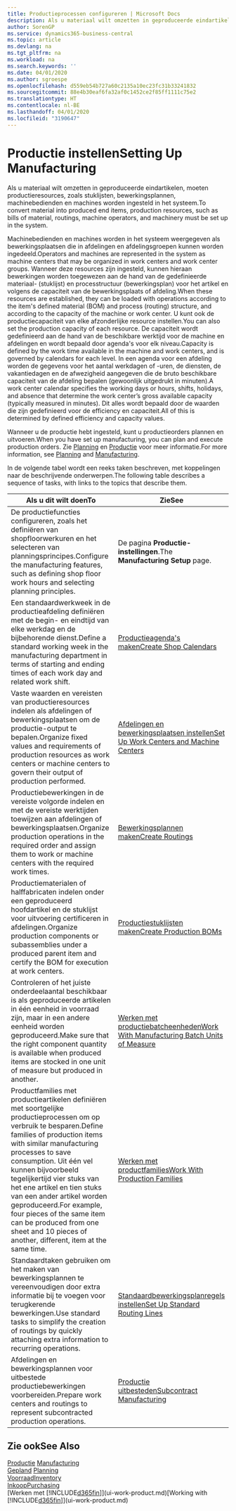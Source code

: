 ```yaml
---
title: Productieprocessen configureren | Microsoft Docs
description: Als u materiaal wilt omzetten in geproduceerde eindartikelen, moeten productieresources, zoals stuklijsten, bewerkingsplannen, machinebedienden en machines worden ingesteld in het systeem.
author: SorenGP
ms.service: dynamics365-business-central
ms.topic: article
ms.devlang: na
ms.tgt_pltfrm: na
ms.workload: na
ms.search.keywords: ''
ms.date: 04/01/2020
ms.author: sgroespe
ms.openlocfilehash: d559eb54b727a60c2135a10ec23fc31b33241832
ms.sourcegitcommit: 88e4b30eaf6fa32af0c1452ce2f85ff1111c75e2
ms.translationtype: HT
ms.contentlocale: nl-BE
ms.lasthandoff: 04/01/2020
ms.locfileid: "3190647"
---
```

# <a name="setting-up-manufacturing"></a><span data-ttu-id="11783-103">Productie instellen</span><span class="sxs-lookup"><span data-stu-id="11783-103">Setting Up Manufacturing</span></span>
<span data-ttu-id="11783-104">Als u materiaal wilt omzetten in geproduceerde eindartikelen, moeten productieresources, zoals stuklijsten, bewerkingsplannen, machinebedienden en machines worden ingesteld in het systeem.</span><span class="sxs-lookup"><span data-stu-id="11783-104">To convert material into produced end items, production resources, such as bills of material, routings, machine operators, and machinery must be set up in the system.</span></span>

<span data-ttu-id="11783-105">Machinebedienden en machines worden in het systeem weergegeven als bewerkingsplaatsen die in afdelingen en afdelingsgroepen kunnen worden ingedeeld.</span><span class="sxs-lookup"><span data-stu-id="11783-105">Operators and machines are represented in the system as machine centers that may be organized in work centers and work center groups.</span></span> <span data-ttu-id="11783-106">Wanneer deze resources zijn ingesteld, kunnen hieraan bewerkingen worden toegewezen aan de hand van de gedefinieerde materiaal- (stuklijst) en processtructuur (bewerkingsplan) voor het artikel en volgens de capaciteit van de bewerkingsplaats of afdeling.</span><span class="sxs-lookup"><span data-stu-id="11783-106">When these resources are established, they can be loaded with operations according to the item's defined material (BOM) and process (routing) structure, and according to the capacity of the machine or work center.</span></span> <span data-ttu-id="11783-107">U kunt ook de productiecapaciteit van elke afzonderlijke resource instellen.</span><span class="sxs-lookup"><span data-stu-id="11783-107">You can also set the production capacity of each resource.</span></span> <span data-ttu-id="11783-108">De capaciteit wordt gedefinieerd aan de hand van de beschikbare werktijd voor de machine en afdelingen en wordt bepaald door agenda's voor elk niveau.</span><span class="sxs-lookup"><span data-stu-id="11783-108">Capacity is defined by the work time available in the machine and work centers, and is governed by calendars for each level.</span></span> <span data-ttu-id="11783-109">In een agenda voor een afdeling worden de gegevens voor het aantal werkdagen of -uren, de diensten, de vakantiedagen en de afwezigheid aangegeven die de bruto beschikbare capaciteit van de afdeling bepalen (gewoonlijk uitgedrukt in minuten).</span><span class="sxs-lookup"><span data-stu-id="11783-109">A work center calendar specifies the working days or hours, shifts, holidays, and absence that determine the work center’s gross available capacity (typically measured in minutes).</span></span> <span data-ttu-id="11783-110">Dit alles wordt bepaald door de waarden die zijn gedefinieerd voor de efficiency en capaciteit.</span><span class="sxs-lookup"><span data-stu-id="11783-110">All of this is determined by defined efficiency and capacity values.</span></span>  

<span data-ttu-id="11783-111">Wanneer u de productie hebt ingesteld, kunt u productieorders plannen en uitvoeren.</span><span class="sxs-lookup"><span data-stu-id="11783-111">When you have set up manufacturing, you can plan and execute production orders.</span></span> <span data-ttu-id="11783-112">Zie [Planning](production-planning.md) en [Productie](production-manage-manufacturing.md) voor meer informatie.</span><span class="sxs-lookup"><span data-stu-id="11783-112">For more information, see [Planning](production-planning.md) and [Manufacturing](production-manage-manufacturing.md).</span></span>  

 <span data-ttu-id="11783-113">In de volgende tabel wordt een reeks taken beschreven, met koppelingen naar de beschrijvende onderwerpen.</span><span class="sxs-lookup"><span data-stu-id="11783-113">The following table describes a sequence of tasks, with links to the topics that describe them.</span></span>   

|<span data-ttu-id="11783-114">**Als u dit wilt doen**</span><span class="sxs-lookup"><span data-stu-id="11783-114">**To**</span></span>|<span data-ttu-id="11783-115">**Zie**</span><span class="sxs-lookup"><span data-stu-id="11783-115">**See**</span></span>|  
|------------|-------------|  
|<span data-ttu-id="11783-116">De productiefuncties configureren, zoals het definiëren van shopfloorwerkuren en het selecteren van planningsprincipes.</span><span class="sxs-lookup"><span data-stu-id="11783-116">Configure the manufacturing features, such as defining shop floor work hours and selecting planning principles.</span></span>|<span data-ttu-id="11783-117">De pagina **Productie-instellingen**.</span><span class="sxs-lookup"><span data-stu-id="11783-117">The **Manufacturing Setup** page.</span></span>|  
|<span data-ttu-id="11783-118">Een standaardwerkweek in de productieafdeling definiëren met de begin- en eindtijd van elke werkdag en de bijbehorende dienst.</span><span class="sxs-lookup"><span data-stu-id="11783-118">Define a standard working week in the manufacturing department in terms of starting and ending times of each work day and related work shift.</span></span>|[<span data-ttu-id="11783-119">Productieagenda's maken</span><span class="sxs-lookup"><span data-stu-id="11783-119">Create Shop Calendars</span></span>](production-how-to-create-work-center-calendars.md)|  
|<span data-ttu-id="11783-120">Vaste waarden en vereisten van productieresources indelen als afdelingen of bewerkingsplaatsen om de productie-output te bepalen.</span><span class="sxs-lookup"><span data-stu-id="11783-120">Organize fixed values and requirements of production resources as work centers or machine centers to govern their output of production performed.</span></span>|[<span data-ttu-id="11783-121">Afdelingen en bewerkingsplaatsen instellen</span><span class="sxs-lookup"><span data-stu-id="11783-121">Set Up Work Centers and Machine Centers</span></span>](production-how-to-set-up-work-and-machine-centers.md)|
|<span data-ttu-id="11783-122">Productiebewerkingen in de vereiste volgorde indelen en met de vereiste werktijden toewijzen aan afdelingen of bewerkingsplaatsen.</span><span class="sxs-lookup"><span data-stu-id="11783-122">Organize production operations in the required order and assign them to work or machine centers with the required work times.</span></span>|[<span data-ttu-id="11783-123">Bewerkingsplannen maken</span><span class="sxs-lookup"><span data-stu-id="11783-123">Create Routings</span></span>](production-how-to-create-routings.md)|
|<span data-ttu-id="11783-124">Productiematerialen of halffabricaten indelen onder een geproduceerd hoofdartikel en de stuklijst voor uitvoering certificeren in afdelingen.</span><span class="sxs-lookup"><span data-stu-id="11783-124">Organize production components or subassemblies under a produced parent item and certify the BOM for execution at work centers.</span></span>|[<span data-ttu-id="11783-125">Productiestuklijsten maken</span><span class="sxs-lookup"><span data-stu-id="11783-125">Create Production BOMs</span></span>](production-how-to-create-production-boms.md)|
|<span data-ttu-id="11783-126">Controleren of het juiste onderdeelaantal beschikbaar is als geproduceerde artikelen in één eenheid in voorraad zijn, maar in een andere eenheid worden geproduceerd.</span><span class="sxs-lookup"><span data-stu-id="11783-126">Make sure that the right component quantity is available when produced items are stocked in one unit of measure but produced in another.</span></span>|[<span data-ttu-id="11783-127">Werken met productiebatcheenheden</span><span class="sxs-lookup"><span data-stu-id="11783-127">Work With Manufacturing Batch Units of Measure</span></span>](production-how-to-use-the-manufacturing-batch-unit-of-measure.md)|  
|<span data-ttu-id="11783-128">Productfamilies met productieartikelen definiëren met soortgelijke productieprocessen om op verbruik te besparen.</span><span class="sxs-lookup"><span data-stu-id="11783-128">Define families of production items with similar manufacturing processes to save consumption.</span></span> <span data-ttu-id="11783-129">Uit één vel kunnen bijvoorbeeld tegelijkertijd vier stuks van het ene artikel en tien stuks van een ander artikel worden geproduceerd.</span><span class="sxs-lookup"><span data-stu-id="11783-129">For example, four pieces of the same item can be produced from one sheet and 10 pieces of another, different, item at the same time.</span></span>|[<span data-ttu-id="11783-130">Werken met productfamilies</span><span class="sxs-lookup"><span data-stu-id="11783-130">Work With Production Families</span></span>](production-how-work-family.md)|
|<span data-ttu-id="11783-131">Standaardtaken gebruiken om het maken van bewerkingsplannen te vereenvoudigen door extra informatie bij te voegen voor terugkerende bewerkingen.</span><span class="sxs-lookup"><span data-stu-id="11783-131">Use standard tasks to simplify the creation of routings by quickly attaching extra information to recurring operations.</span></span>|[<span data-ttu-id="11783-132">Standaardbewerkingsplanregels instellen</span><span class="sxs-lookup"><span data-stu-id="11783-132">Set Up Standard Routing Lines</span></span>](production-how-set-up-standard-routing-lines.md)|  
|<span data-ttu-id="11783-133">Afdelingen en bewerkingsplannen voor uitbestede productiebewerkingen voorbereiden.</span><span class="sxs-lookup"><span data-stu-id="11783-133">Prepare work centers and routings to represent subcontracted production operations.</span></span>|[<span data-ttu-id="11783-134">Productie uitbesteden</span><span class="sxs-lookup"><span data-stu-id="11783-134">Subcontract Manufacturing</span></span>](production-how-to-subcontract-manufacturing.md)|  

## <a name="see-also"></a><span data-ttu-id="11783-135">Zie ook</span><span class="sxs-lookup"><span data-stu-id="11783-135">See Also</span></span>
<span data-ttu-id="11783-136">[Productie](production-manage-manufacturing.md)  </span><span class="sxs-lookup"><span data-stu-id="11783-136">[Manufacturing](production-manage-manufacturing.md)  </span></span>  
<span data-ttu-id="11783-137">[Gepland](production-planning.md) </span><span class="sxs-lookup"><span data-stu-id="11783-137">[Planning](production-planning.md) </span></span>  
[<span data-ttu-id="11783-138">Voorraad</span><span class="sxs-lookup"><span data-stu-id="11783-138">Inventory</span></span>](inventory-manage-inventory.md)  
[<span data-ttu-id="11783-139">Inkoop</span><span class="sxs-lookup"><span data-stu-id="11783-139">Purchasing</span></span>](purchasing-manage-purchasing.md)  
<span data-ttu-id="11783-140">[Werken met [!INCLUDE[d365fin](includes/d365fin_md.md)]](ui-work-product.md)</span><span class="sxs-lookup"><span data-stu-id="11783-140">[Working with [!INCLUDE[d365fin](includes/d365fin_md.md)]](ui-work-product.md)</span></span>

